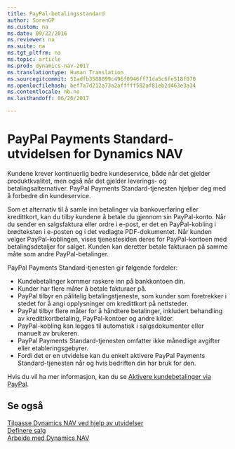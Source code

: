 ```yaml
---
title: PayPal-betalingsstandard
author: SorenGP
ms.custom: na
ms.date: 09/22/2016
ms.reviewer: na
ms.suite: na
ms.tgt_pltfrm: na
ms.topic: article
ms.prod: dynamics-nav-2017
ms.translationtype: Human Translation
ms.sourcegitcommit: 51adfb3588099c496f0946ff71da5c6fe518f070
ms.openlocfilehash: bef7a7d212a73a2afffff582af81eb2d463e3a34
ms.contentlocale: nb-no
ms.lasthandoff: 06/26/2017

---
```


# <a name="the-paypal-payments-standard-extension-to-dynamics-nav"></a>PayPal Payments Standard-utvidelsen for Dynamics NAV
Kundene krever kontinuerlig bedre kundeservice, både når det gjelder produktkvalitet, men også når det gjelder leverings- og betalingsalternativer. PayPal Payments Standard-tjenesten hjelper deg med å forbedre din kundeservice.

Som et alternativ til å samle inn betalinger via bankoverføring eller kredittkort, kan du tilby kundene å betale du gjennom sin PayPal-konto. Når du sender en salgsfaktura eller ordre i e-post, er det en PayPal-kobling i brødteksten i e-posten og i det vedlagte PDF-dokumentet. Når kunden velger PayPal-koblingen, vises tjenestesiden deres for PayPal-kontoen med betalingsdetaljer for salget. Kunden kan deretter betale fakturaen på samme måte som andre PayPal-betalinger.

PayPal Payments Standard-tjenesten gir følgende fordeler:

- Kundebetalinger kommer raskere inn på bankkontoen din.
- Kunder har flere måter å betale fakturaer på.
- PayPal tilbyr en pålitelig betalingstjeneste, som kunder som foretrekker i stedet for å angi opplysninger om kredittkort på nettsteder.
- PayPal tilbyr flere måter for å håndtere betalinger, inkludert behandling av kredittkortbetaling, PayPal-kontoer og andre kilder.
- PayPal-kobling kan legges til automatisk i salgsdokumenter eller manuelt av brukeren.
- PayPal Payments Standard-tjenesten omfatter ikke månedlige avgifter eller etableringsgebyrer.
- Fordi det er en utvidelse kan du enkelt aktivere PayPal Payments Standard-tjenesten når og hvis bedriften din har bruk for den.  

Hvis du vil ha mer informasjon, kan du se [Aktivere kundebetalinger via PayPal](sales-how-enable-customer-payments-paypal.md).

## <a name="see-also"></a>Se også  
[Tilpasse Dynamics NAV ved hjelp av utvidelser](ui-extensions.md)  
[Definere salg](sales-setup-sales.md)  
[Arbeide med Dynamics NAV](ui-work-product.md)

